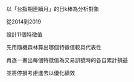 以「台指期連續月」的日k棒為分析對象

從2014到2019

設計11個特徵值

先用隨機森林算出哪個特徵值較具代表性

再逐一畫出每個特徵值為交易訊號時的各自累計損益

並將停損考慮進去以優化績效
